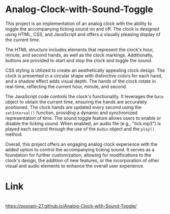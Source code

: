 # Analog-Clock-with-Sound-Toggle


This project is an implementation of an analog clock with the ability to toggle the accompanying ticking sound on and off. The clock is designed using HTML, CSS, and JavaScript and offers a visually pleasing display of the current time.

The HTML structure includes elements that represent the clock's hour, minute, and second hands, as well as the clock markings. Additionally, buttons are provided to start and stop the clock and toggle the sound.

CSS styling is utilized to create an aesthetically appealing clock design. The clock is presented in a circular shape with distinctive colors for each hand, and a shadow effect adds visual depth. The hands of the clock rotate in real-time, reflecting the current hour, minute, and second.

The JavaScript code controls the clock's functionality. It leverages the `Date` object to obtain the current time, ensuring the hands are accurately positioned. The clock hands are updated every second using the `setInterval()` function, providing a dynamic and synchronized representation of time. The sound toggle feature allows users to enable or disable the ticking sound. When enabled, an audio file (e.g., "tick.mp3") is played each second through the use of the `Audio` object and the `play()` method.

Overall, this project offers an engaging analog clock experience with the added option to control the accompanying ticking sound. It serves as a foundation for further customization, allowing for modifications to the clock's design, the addition of new features, or the incorporation of other visual and audio elements to enhance the overall user experience.
# Link
<br> https://poorani-27.github.io/Analog-Clock-with-Sound-Toggle/ <br>
